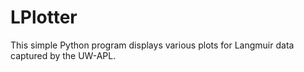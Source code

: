 # LPlotter
This simple Python program displays various plots for Langmuir data captured by the UW-APL.
